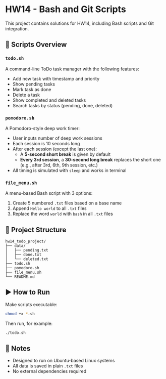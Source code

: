 # HW14 - Bash and Git Scripts

This project contains solutions for HW14, including Bash scripts and Git integration.

## 📝 Scripts Overview

### `todo.sh`
A command-line ToDo task manager with the following features:
- Add new task with timestamp and priority
- Show pending tasks
- Mark task as done
- Delete a task
- Show completed and deleted tasks
- Search tasks by status (pending, done, deleted)

### `pomodoro.sh`
A Pomodoro-style deep work timer:
- User inputs number of deep work sessions
- Each session is 10 seconds long
- After each session (except the last one):
  - A **5-second short break** is given by default
  - **Every 3rd session**, a **30-second long break** replaces the short one  
    (e.g., after 3rd, 6th, 9th session, etc.)
- All timing is simulated with `sleep` and works in terminal

### `file_menu.sh`
A menu-based Bash script with 3 options:
1. Create 5 numbered `.txt` files based on a base name
2. Append `Hello world` to all `.txt` files
3. Replace the word `world` with `bash` in all `.txt` files

## 📂 Project Structure

```
hw14_todo_project/
├── data/
│   ├── pending.txt
│   ├── done.txt
│   └── deleted.txt
├── todo.sh
├── pomodoro.sh
├── file_menu.sh
└── README.md
```

## ▶️ How to Run

Make scripts executable:

```bash
chmod +x *.sh
```

Then run, for example:

```bash
./todo.sh
```

## 📌 Notes

- Designed to run on Ubuntu-based Linux systems
- All data is saved in plain `.txt` files
- No external dependencies required
